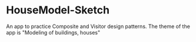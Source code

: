 # HouseModel-Sketch
An app to practice Composite and Visitor design patterns. The theme of the app is "Modeling of buildings, houses"
